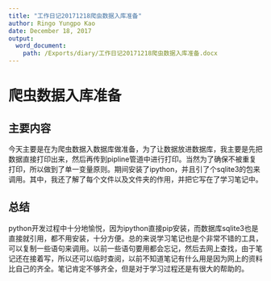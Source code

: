 ```yaml
---
title: "工作日记20171218爬虫数据入库准备"
author: Ringo Yungpo Kao
date: December 18, 2017
output:
  word_document:
    path: /Exports/diary/工作日记20171218爬虫数据入库准备.docx
---
```


# 爬虫数据入库准备

## 主要内容
今天主要是在为爬虫数据入数据库做准备，为了让数据放进数据库，我主要是先把数据直接打印出来，然后再传到pipline管道中进行打印。当然为了确保不被重复打印，所以做到了单一变量原则。期间安装了ipython，并且引了个sqlite3的包来调用。其中，我还了解了每个文件以及文件夹的作用，并把它写在了学习笔记中。

## 总结
python开发过程中十分地愉悦，因为ipython直接pip安装，而数据库sqlite3也是直接就引用，都不用安装，十分方便。总的来说学习笔记也是个非常不错的工具，可以复制一些语句来调用。以前一些语句要用都会忘记，然后去网上查找，由于笔记还在接着写，所以还可以临时查阅，以前不知道笔记有什么用是因为网上的资料比自己的齐全。笔记肯定不够齐全，但是对于学习过程还是有很大的帮助的。